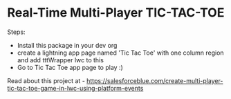 # Real-Time Multi-Player TIC-TAC-TOE

Steps:
- Install this package in your dev org
- create a lightning app page named 'Tic Tac Toe' with one column region and add tttWrapper lwc to this
- Go to Tic Tac Toe app page to play :)


Read about this project at - https://salesforceblue.com/create-multi-player-tic-tac-toe-game-in-lwc-using-platform-events
